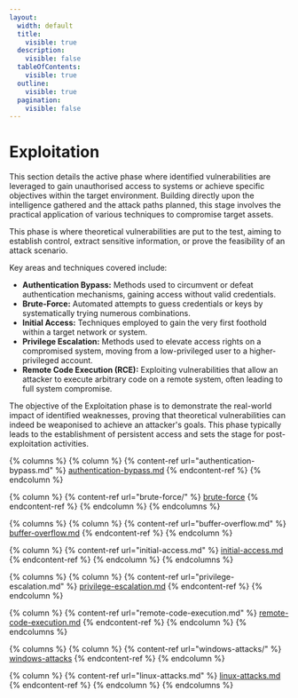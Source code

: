 ```yaml
---
layout:
  width: default
  title:
    visible: true
  description:
    visible: false
  tableOfContents:
    visible: true
  outline:
    visible: true
  pagination:
    visible: false
---
```


# Exploitation

This section details the active phase where identified vulnerabilities are leveraged to gain unauthorised access to systems or achieve specific objectives within the target environment. Building directly upon the intelligence gathered and the attack paths planned, this stage involves the practical application of various techniques to compromise target assets.

This phase is where theoretical vulnerabilities are put to the test, aiming to establish control, extract sensitive information, or prove the feasibility of an attack scenario.

Key areas and techniques covered include:

* **Authentication Bypass:** Methods used to circumvent or defeat authentication mechanisms, gaining access without valid credentials.
* **Brute-Force:** Automated attempts to guess credentials or keys by systematically trying numerous combinations.
* **Initial Access:** Techniques employed to gain the very first foothold within a target network or system.
* **Privilege Escalation:** Methods used to elevate access rights on a compromised system, moving from a low-privileged user to a higher-privileged account.
* **Remote Code Execution (RCE):** Exploiting vulnerabilities that allow an attacker to execute arbitrary code on a remote system, often leading to full system compromise.

The objective of the Exploitation phase is to demonstrate the real-world impact of identified weaknesses, proving that theoretical vulnerabilities can indeed be weaponised to achieve an attacker's goals. This phase typically leads to the establishment of persistent access and sets the stage for post-exploitation activities.

{% columns %}
{% column %}
{% content-ref url="authentication-bypass.md" %}
[authentication-bypass.md](authentication-bypass.md)
{% endcontent-ref %}
{% endcolumn %}

{% column %}
{% content-ref url="brute-force/" %}
[brute-force](brute-force/)
{% endcontent-ref %}
{% endcolumn %}
{% endcolumns %}

{% columns %}
{% column %}
{% content-ref url="buffer-overflow.md" %}
[buffer-overflow.md](buffer-overflow.md)
{% endcontent-ref %}
{% endcolumn %}

{% column %}
{% content-ref url="initial-access.md" %}
[initial-access.md](initial-access.md)
{% endcontent-ref %}
{% endcolumn %}
{% endcolumns %}

{% columns %}
{% column %}
{% content-ref url="privilege-escalation.md" %}
[privilege-escalation.md](privilege-escalation.md)
{% endcontent-ref %}
{% endcolumn %}

{% column %}
{% content-ref url="remote-code-execution.md" %}
[remote-code-execution.md](remote-code-execution.md)
{% endcontent-ref %}
{% endcolumn %}
{% endcolumns %}

{% columns %}
{% column %}
{% content-ref url="windows-attacks/" %}
[windows-attacks](windows-attacks/)
{% endcontent-ref %}
{% endcolumn %}

{% column %}
{% content-ref url="linux-attacks.md" %}
[linux-attacks.md](linux-attacks.md)
{% endcontent-ref %}
{% endcolumn %}
{% endcolumns %}
